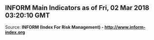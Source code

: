 ## INFORM Main Indicators as of Fri, 02 Mar 2018 03:20:10 GMT

Source: **INFORM (Index For Risk Management) - http://www.inform-index.org**